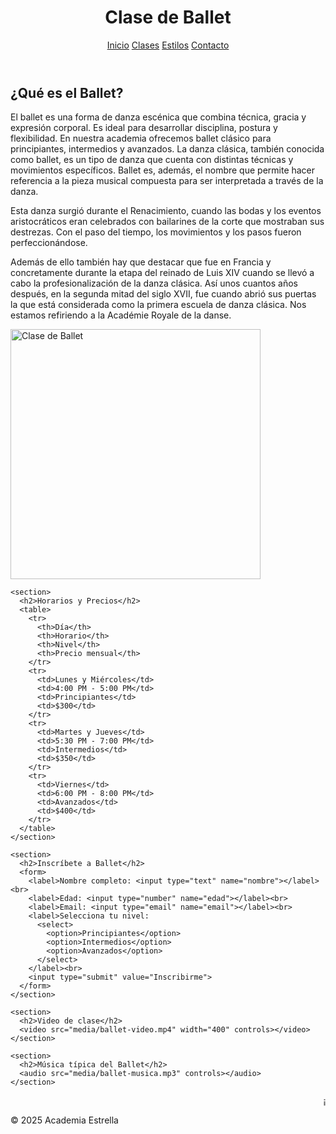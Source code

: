 <html lang="es">
<head>
  <meta charset="UTF-8">
  <link rel="stylesheet" href="css/estilos.css">
</head>
<body>
  <header>
    <h1>Clase de Ballet</h1>
    <nav>
      <a href="index.html">Inicio</a>
      <a href="clases.html">Clases</a>
      <a href="estilos.html">Estilos</a>
      <a href="contacto.html">Contacto</a>
    </nav>
  </header>

  <main>
    <section>
      <h2>¿Qué es el Ballet?</h2>
      <p>El ballet es una forma de danza escénica que combina técnica, gracia y expresión corporal. Es ideal para desarrollar disciplina, postura y flexibilidad. En nuestra academia ofrecemos ballet clásico para principiantes, intermedios y avanzados.
      La danza clásica, también conocida como ballet, es un tipo de danza que cuenta con distintas técnicas y movimientos específicos. Ballet es, además, el nombre que permite hacer referencia a la pieza musical compuesta para ser interpretada a través de la danza.

Esta danza surgió durante el Renacimiento, cuando las bodas y los eventos aristocráticos eran celebrados con bailarines de la corte que mostraban sus destrezas. Con el paso del tiempo, los movimientos y los pasos fueron perfeccionándose.

Además de ello también hay que destacar que fue en Francia y concretamente durante la etapa del reinado de Luis XIV cuando se llevó a cabo la profesionalización de la danza clásica. Así unos cuantos años después, en la segunda mitad del siglo XVII, fue cuando abrió sus puertas la que está considerada como la primera escuela de danza clásica. Nos estamos refiriendo a la Académie Royale de la danse.</p>
      <img src="https://i.pinimg.com/736x/e1/74/b2/e174b2a66d59ed13fc0dfaa683a772a8.jpg" alt="Clase de Ballet" width="400">
    </section>

    <section>
      <h2>Horarios y Precios</h2>
      <table>
        <tr>
          <th>Día</th>
          <th>Horario</th>
          <th>Nivel</th>
          <th>Precio mensual</th>
        </tr>
        <tr>
          <td>Lunes y Miércoles</td>
          <td>4:00 PM - 5:00 PM</td>
          <td>Principiantes</td>
          <td>$300</td>
        </tr>
        <tr>
          <td>Martes y Jueves</td>
          <td>5:30 PM - 7:00 PM</td>
          <td>Intermedios</td>
          <td>$350</td>
        </tr>
        <tr>
          <td>Viernes</td>
          <td>6:00 PM - 8:00 PM</td>
          <td>Avanzados</td>
          <td>$400</td>
        </tr>
      </table>
    </section>

    <section>
      <h2>Inscríbete a Ballet</h2>
      <form>
        <label>Nombre completo: <input type="text" name="nombre"></label><br>
        <label>Edad: <input type="number" name="edad"></label><br>
        <label>Email: <input type="email" name="email"></label><br>
        <label>Selecciona tu nivel:
          <select>
            <option>Principiantes</option>
            <option>Intermedios</option>
            <option>Avanzados</option>
          </select>
        </label><br>
        <input type="submit" value="Inscribirme">
      </form>
    </section>

    <section>
      <h2>Video de clase</h2>
      <video src="media/ballet-video.mp4" width="400" controls></video>
    </section>

    <section>
      <h2>Música típica del Ballet</h2>
      <audio src="media/ballet-musica.mp3" controls></audio>
    </section>
  </main>

  <footer>
    <marquee>¡Inscríbete hoy y recibe una clase gratis de prueba!</marquee>
    <p>&copy; 2025 Academia Estrella</p>
  </footer>
</body>
</html>
